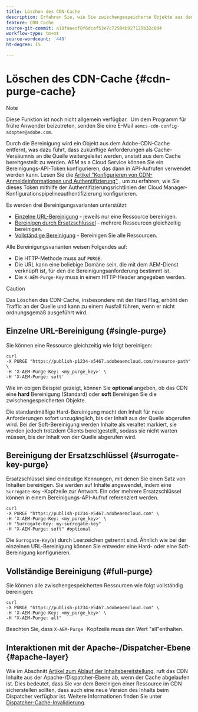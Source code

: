 ```yaml
---
title: Löschen des CDN-Cache
description: Erfahren Sie, wie Sie zwischengespeicherte Objekte aus dem Adobe CDN-Cache entfernen können, indem Sie das Bereinigungs-API-Token konfigurieren, das dann in API-Aufrufen verwendet werden kann.
feature: CDN Cache
source-git-commit: a10faaecf8f6dcaf53e7c72504b927125b32c0d4
workflow-type: tm+mt
source-wordcount: '449'
ht-degree: 1%

---
```


# Löschen des CDN-Cache {#cdn-purge-cache}

>[!NOTE]
>Diese Funktion ist noch nicht allgemein verfügbar.  Um dem Programm für frühe Anwender beizutreten, senden Sie eine E-Mail `aemcs-cdn-config-adopter@adobe.com`.

Durch die Bereinigung wird ein Objekt aus dem Adobe-CDN-Cache entfernt, was dazu führt, dass zukünftige Anforderungen als Cache-Versäumnis an die Quelle weitergeleitet werden, anstatt aus dem Cache bereitgestellt zu werden.
AEM as a Cloud Service können Sie ein Bereinigungs-API-Token konfigurieren, das dann in API-Aufrufen verwendet werden kann. Lesen Sie die [Artikel &quot;Konfigurieren von CDN-Anmeldeinformationen und Authentifizierung&quot;](/help/implementing/dispatcher/cdn-credentials-authentication.md#purge-API-token) , um zu erfahren, wie Sie dieses Token mithilfe der Authentifizierungsrichtlinien der Cloud Manager-Konfigurationspipelineauthentifizierung konfigurieren.

Es werden drei Bereinigungsvarianten unterstützt:

* [Einzelne URL-Bereinigung](#single-purge) - jeweils nur eine Ressource bereinigen.
* [Bereinigen durch Ersatzschlüssel](#surrogate-key-purge) - mehrere Ressourcen gleichzeitig bereinigen.
* [Vollständige Bereinigung](#full-purge) - Bereinigen Sie alle Ressourcen.

Alle Bereinigungsvarianten weisen Folgendes auf:

* Die HTTP-Methode muss auf `PURGE`.
* Die URL kann eine beliebige Domäne sein, die mit dem AEM-Dienst verknüpft ist, für den die Bereinigungsanforderung bestimmt ist.
* Die `X-AEM-Purge-Key` muss in einem HTTP-Header angegeben werden.

>[!CAUTION]
>Das Löschen des CDN-Cache, insbesondere mit der Hard Flag, erhöht den Traffic an der Quelle und kann zu einem Ausfall führen, wenn er nicht ordnungsgemäß ausgeführt wird.

## Einzelne URL-Bereinigung {#single-purge}

Sie können eine Ressource gleichzeitig wie folgt bereinigen:

```
curl
-X PURGE "https://publish-p1234-e5467.adobeaemcloud.com/resource-path" \
-H 'X-AEM-Purge-Key: <my_purge_key>' \
-H 'X-AEM-Purge: soft'
```

Wie im obigen Beispiel gezeigt, können Sie **optional** angeben, ob das CDN eine **hard** Bereinigung (Standard) oder **soft** Bereinigen Sie die zwischengespeicherten Objekte.

Die standardmäßige Hard-Bereinigung macht den Inhalt für neue Anforderungen sofort unzugänglich, bis der Inhalt aus der Quelle abgerufen wird. Bei der Soft-Bereinigung werden Inhalte als veraltet markiert, sie werden jedoch trotzdem Clients bereitgestellt, sodass sie nicht warten müssen, bis der Inhalt von der Quelle abgerufen wird.

## Bereinigung der Ersatzschlüssel {#surrogate-key-purge}

Ersatzschlüssel sind eindeutige Kennungen, mit denen Sie einen Satz von Inhalten bereinigen. Sie werden auf Inhalte angewendet, indem eine `Surrogate-Key` -Kopfzeile zur Antwort. Ein oder mehrere Ersatzschlüssel können in einem Bereinigungs-API-Aufruf referenziert werden.

```
curl
-X PURGE "https://publish-p1234-e5467.adobeaemcloud.com" \
-H 'X-AEM-Purge-Key: <my_purge_key>' \
-H "Surrogate-Key: my-surrogate-key"
-H "X-AEM-Purge: soft" #optional
```

Die `Surrogate-Key`(s) durch Leerzeichen getrennt sind. Ähnlich wie bei der einzelnen URL-Bereinigung können Sie entweder eine Hard- oder eine Soft-Bereinigung konfigurieren.

## Vollständige Bereinigung {#full-purge}

Sie können alle zwischengespeicherten Ressourcen wie folgt vollständig bereinigen:

```
curl
-X PURGE "https://publish-p1234-e5467.adobeaemcloud.com" \
-H 'X-AEM-Purge-Key: <my_purge_key>' \
-H "X-AEM-Purge: all"
```

Beachten Sie, dass `X-AEM-Purge` -Kopfzeile muss den Wert &quot;all&quot;enthalten.

## Interaktionen mit der Apache-/Dispatcher-Ebene {#apache-layer}

Wie im Abschnitt [Artikel zum Ablauf der Inhaltsbereitstellung](/help/implementing/dispatcher/overview.md), ruft das CDN Inhalte aus der Apache-/Dispatcher-Ebene ab, wenn der Cache abgelaufen ist. Dies bedeutet, dass Sie vor dem Bereinigen einer Ressource im CDN sicherstellen sollten, dass auch eine neue Version des Inhalts beim Dispatcher verfügbar ist. Weitere Informationen finden Sie unter [Dispatcher-Cache-Invalidierung](/help/implementing/dispatcher/caching.md#disp).
